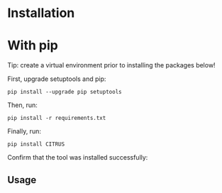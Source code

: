 # Installation 

# With pip
Tip: create a virtual environment prior to installing the packages below!

First, upgrade setuptools and pip:
```
pip install --upgrade pip setuptools
```

Then, run:
```
pip install -r requirements.txt
```

Finally, run:
```
pip install CITRUS
```

Confirm that the tool was installed successfully:


## Usage
